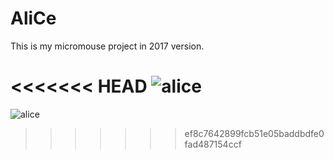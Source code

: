 # AliCe
This is my micromouse project in 2017 version.

<<<<<<< HEAD
![alice](https://user-images.githubusercontent.com/32975434/41817477-cb20be86-77d6-11e8-9e94-f99ff8170587.png)
=======
![alice](https://user-images.githubusercontent.com/32975434/41817477-cb20be86-77d6-11e8-9e94-f99ff8170587.png)
>>>>>>> ef8c7642899fcb51e05baddbdfe0fad487154ccf
